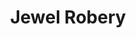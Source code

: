 ---
title: Jewel Robery
year: 1934
opening_date: 1934-04-10
closing_date: 
layout: productions
image:
image_caption:
image_credit:
playbill:
category:
details:
  Theatre: Theatre Jacksonville
cast:
  Accomplice No. 1: Elmo Lehman
  Accomplice No. 2: John Salzer
  Berta: Lydia Hodges
  Count Rehberger: Isaac Peiser
  Customer: E.S. Beauchamp-Nobbs
  Detective: Martin Sack
  Franz: Edward Goodman
  His Friend: Perry Teeple
  Hollander: Sidney Clark
  Inspector: Carl Swisher
  Lenz: Douglas Haygood
  Leopold: Miles Knott
  Marianne: Lady Claire Grover
  Paul: Ralph W. Cooper, Jr.
  Police Officer: James Reynolds
  Teri: Nell Killinger
crew:
  Director: Winston Fowler
  Props: Frances Blackwell
  Stage Carpenter: Clark Overton
  Stage Electrician: Cliffard Lowe
  Stage Manager: Arthur Bunch
understudies:
orchestra:
external_links:
---